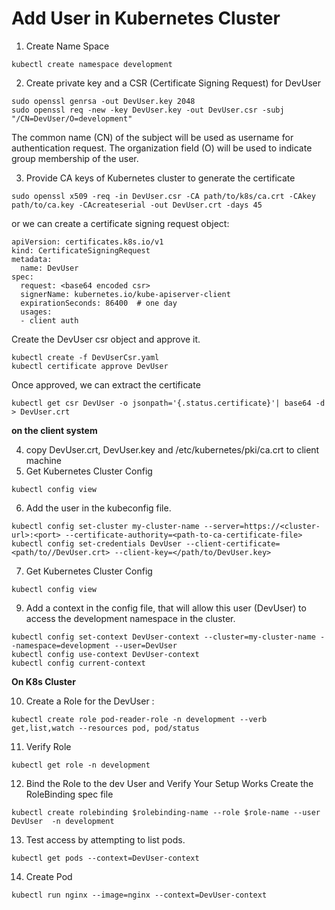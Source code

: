 # Add User in Kubernetes Cluster
1. Create Name Space
```
kubectl create namespace development
```
2. Create private key and a CSR (Certificate Signing Request) for DevUser
```   
sudo openssl genrsa -out DevUser.key 2048
sudo openssl req -new -key DevUser.key -out DevUser.csr -subj "/CN=DevUser/O=development"
```
The common name (CN) of the subject will be used as username for authentication request. The organization field (O) will be used to indicate group membership of the user.

3. Provide CA keys of Kubernetes cluster to generate the certificate
```   
sudo openssl x509 -req -in DevUser.csr -CA path/to/k8s/ca.crt -CAkey path/to/ca.key -CAcreateserial -out DevUser.crt -days 45
```
or we can create a certificate signing request object:
```
apiVersion: certificates.k8s.io/v1
kind: CertificateSigningRequest
metadata:
  name: DevUser
spec:
  request: <base64 encoded csr>
  signerName: kubernetes.io/kube-apiserver-client
  expirationSeconds: 86400  # one day
  usages:
  - client auth
```
Create the DevUser csr object and approve it.
```
kubectl create -f DevUserCsr.yaml
kubectl certificate approve DevUser
```
Once approved, we can extract the certificate
```
kubectl get csr DevUser -o jsonpath='{.status.certificate}'| base64 -d > DevUser.crt
```
**on the client system**

4. copy DevUser.crt, DevUser.key and /etc/kubernetes/pki/ca.crt to client machine
5. Get Kubernetes Cluster Config
```
kubectl config view
```
6. Add the user in the kubeconfig file.
```
kubectl config set-cluster my-cluster-name --server=https://<cluster-url>:<port> --certificate-authority=<path-to-ca-certificate-file>
kubectl config set-credentials DevUser --client-certificate=<path/to//DevUser.crt> --client-key=</path/to/DevUser.key>
```
7. Get Kubernetes Cluster Config
```   
kubectl config view
```
9. Add a context in the config file, that will allow this user (DevUser) to access the development namespace in the cluster.
```
kubectl config set-context DevUser-context --cluster=my-cluster-name --namespace=development --user=DevUser
kubectl config use-context DevUser-context
kubectl config current-context
```

**On K8s Cluster**

10. Create a Role for the DevUser :
```
kubectl create role pod-reader-role -n development --verb get,list,watch --resources pod, pod/status
```
11. Verify Role
```
kubectl get role -n development
```
12. Bind the Role to the dev User and Verify Your Setup Works
Create the RoleBinding spec file
```
kubectl create rolebinding $rolebinding-name --role $role-name --user DevUser  -n development 
```
13. Test access by attempting to list pods.
```
kubectl get pods --context=DevUser-context
```
14. Create Pod 
```
kubectl run nginx --image=nginx --context=DevUser-context
```
